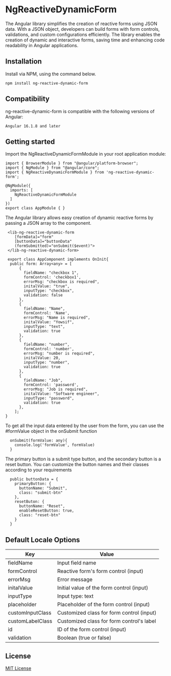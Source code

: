 # NgReactiveDynamicForm

The Angular library simplifies the creation of reactive forms using JSON data. With a JSON object, developers can build forms with form controls, validations, and custom configurations efficiently. The library enables the creation of dynamic and interactive forms, saving time and enhancing code readability in Angular applications.

## Installation

Install via NPM, using the command below.

```
npm install ng-reactive-dynamic-form
```
## Compatibility
ng-reactive-dynamic-form is compatible with the following versions of Angular:

```
Angular 16.1.8 and later
```

## Getting started

Import the NgReactiveDynamicFormModule in your root application module:

```
import { BrowserModule } from "@angular/platform-browser";
import { NgModule } from "@angular/core";
import { NgReactiveDynamicFormModule } from 'ng-reactive-dynamic-form';

@NgModule({
  imports: [
    NgReactiveDynamicFormModule
  ]
})
export class AppModule { }
```

The Angular library allows easy creation of dynamic reactive forms by passing a JSON array to the <lib-ng-reactive-dynamic-form> component.

```
 <lib-ng-reactive-dynamic-form
    [formData]="form"
    [buttonData]="buttonData"
    (formSubmitted)="onSubmit($event)">
 </lib-ng-reactive-dynamic-form>

```

```
 export class AppComponent implements OnInit{
  public form: Array<any> = [
      {
        fieldName: "checkbox 1", 
        formControl: 'checkbox1', 
        errorMsg: "checkbox is required",  
        initalValue: "true",
        inputType: "checkbox",
        validation: false
      },
      {
        fieldName: "Name", 
        formControl: 'Name', 
        errorMsg: "Name is required",
        initalValue: "Yowsif", 
        inputType: "text",
        validation: true
      },
      {
        fieldName: "number", 
        formControl: 'number', 
        errorMsg: "number is required", 
        initalValue: 20, 
        inputType: "number",
        validation: true
      },
      {
        fieldName: "Job", 
        formControl: 'password', 
        errorMsg: "Job is required", 
        initalValue: "Software engineer", 
        inputType: "password",
        validation: true
      },
    ];
}
```

To get all the input data entered by the user from the form, you can use the #formValue object in the onSubmit function

```
  onSubmit(formValue: any){
    console.log('formValue', formValue)
  }
```

The primary button is a submit type button, and the secondary button is a reset button. You can customize the button names and their classes according to your requirements

```
  public buttonData = {
    primaryButton: {
      buttonName: "Submit",
      class: "submit-btn"
    },
    resetButon: {
      buttonName: "Reset",
      enableResetButton: true,
      class: "reset-btn"
    }
  }
```

## Default Locale Options

| Key |	Value
| --- | ---
| fieldName | Input field name
| formControl | Reactive form's form control (input)
| errorMsg | Error message
| initalValue | Initial value of the form control (input)
| inputType | Input type: text | checkbox | password | number
| placeholder | Placeholder of the form control (input)
| customInputClass | Customized class for form control (input)
| customLabelClass | Customized class for form control's label
| id | ID of the form control (input)
| validation | Boolean (true or false)


## License

[MIT License](LICENSE)